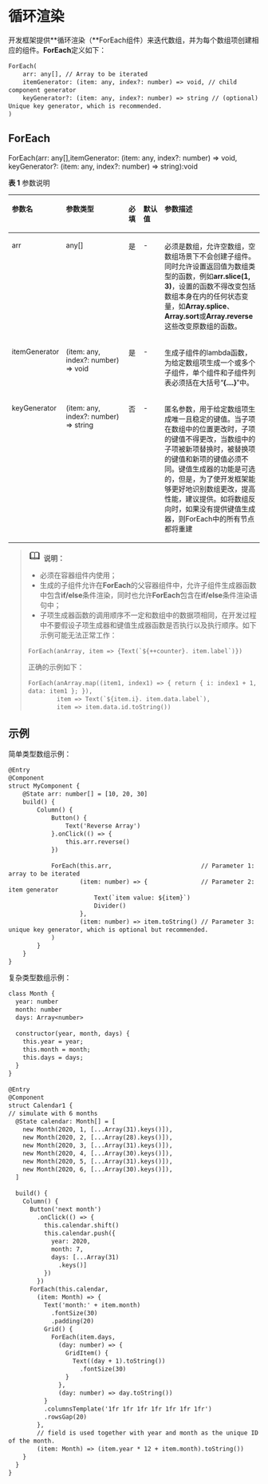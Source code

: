 # 循环渲染<a name="ZH-CN_TOPIC_0000001110788996"></a>

开发框架提供**循环渲染（**ForEach组件）来迭代数组，并为每个数组项创建相应的组件。**ForEach**定义如下：

```
ForEach(
    arr: any[], // Array to be iterated
    itemGenerator: (item: any, index?: number) => void, // child component generator
    keyGenerator?: (item: any, index?: number) => string // (optional) Unique key generator, which is recommended.
)
```

## ForEach<a name="section104571819164914"></a>

ForEach\(arr: any\[\],itemGenerator: \(item: any, index?: number\) =\> void, keyGenerator?: \(item: any, index?: number\) =\> string\):void

**表 1**  参数说明

<a name="table129678483367"></a>
<table><thead align="left"><tr id="row89671448123612"><th class="cellrowborder" valign="top" width="16.11%" id="mcps1.2.6.1.1"><p id="p1096774853618"><a name="p1096774853618"></a><a name="p1096774853618"></a>参数名</p>
</th>
<th class="cellrowborder" valign="top" width="26.77%" id="mcps1.2.6.1.2"><p id="p69676488369"><a name="p69676488369"></a><a name="p69676488369"></a>参数类型</p>
</th>
<th class="cellrowborder" valign="top" width="5.99%" id="mcps1.2.6.1.3"><p id="p1296814810362"><a name="p1296814810362"></a><a name="p1296814810362"></a>必填</p>
</th>
<th class="cellrowborder" valign="top" width="8.92%" id="mcps1.2.6.1.4"><p id="p5968124818361"><a name="p5968124818361"></a><a name="p5968124818361"></a>默认值</p>
</th>
<th class="cellrowborder" valign="top" width="42.21%" id="mcps1.2.6.1.5"><p id="p0968154863617"><a name="p0968154863617"></a><a name="p0968154863617"></a>参数描述</p>
</th>
</tr>
</thead>
<tbody><tr id="row9968144820368"><td class="cellrowborder" valign="top" width="16.11%" headers="mcps1.2.6.1.1 "><p id="p1860224817619"><a name="p1860224817619"></a><a name="p1860224817619"></a>arr</p>
</td>
<td class="cellrowborder" valign="top" width="26.77%" headers="mcps1.2.6.1.2 "><p id="p165351263710"><a name="p165351263710"></a><a name="p165351263710"></a>any[]</p>
</td>
<td class="cellrowborder" valign="top" width="5.99%" headers="mcps1.2.6.1.3 "><p id="p109681148183618"><a name="p109681148183618"></a><a name="p109681148183618"></a>是</p>
</td>
<td class="cellrowborder" valign="top" width="8.92%" headers="mcps1.2.6.1.4 "><p id="p19968184814365"><a name="p19968184814365"></a><a name="p19968184814365"></a>-</p>
</td>
<td class="cellrowborder" valign="top" width="42.21%" headers="mcps1.2.6.1.5 "><p id="p6889586376"><a name="p6889586376"></a><a name="p6889586376"></a>必须是数组，允许空数组，空数组场景下不会创建子组件。同时允许设置返回值为数组类型的函数，例如<strong id="b78819581376"><a name="b78819581376"></a><a name="b78819581376"></a>arr.slice(1, 3)</strong>，设置的函数不得改变包括数组本身在内的任何状态变量，如<strong id="b1888185873717"><a name="b1888185873717"></a><a name="b1888185873717"></a>Array.splice</strong>、<strong id="b488125811376"><a name="b488125811376"></a><a name="b488125811376"></a>Array.sort</strong>或<strong id="b1388175833715"><a name="b1388175833715"></a><a name="b1388175833715"></a>Array.reverse</strong>这些改变原数组的函数。</p>
</td>
</tr>
<tr id="row8968124863618"><td class="cellrowborder" valign="top" width="16.11%" headers="mcps1.2.6.1.1 "><p id="p522712511279"><a name="p522712511279"></a><a name="p522712511279"></a>itemGenerator</p>
</td>
<td class="cellrowborder" valign="top" width="26.77%" headers="mcps1.2.6.1.2 "><p id="p976144285"><a name="p976144285"></a><a name="p976144285"></a>(item: any, index?: number) =&gt; void</p>
</td>
<td class="cellrowborder" valign="top" width="5.99%" headers="mcps1.2.6.1.3 "><p id="p2968248103615"><a name="p2968248103615"></a><a name="p2968248103615"></a>是</p>
</td>
<td class="cellrowborder" valign="top" width="8.92%" headers="mcps1.2.6.1.4 "><p id="p179689488361"><a name="p179689488361"></a><a name="p179689488361"></a>-</p>
</td>
<td class="cellrowborder" valign="top" width="42.21%" headers="mcps1.2.6.1.5 "><p id="p1296854817366"><a name="p1296854817366"></a><a name="p1296854817366"></a>生成子组件的lambda函数，为给定数组项生成一个或多个子组件，单个组件和子组件列表必须括在大括号“<strong id="b1361712111814"><a name="b1361712111814"></a><a name="b1361712111814"></a>{....}</strong>”中。</p>
</td>
</tr>
<tr id="row392610546712"><td class="cellrowborder" valign="top" width="16.11%" headers="mcps1.2.6.1.1 "><p id="p119275548710"><a name="p119275548710"></a><a name="p119275548710"></a>keyGenerator</p>
</td>
<td class="cellrowborder" valign="top" width="26.77%" headers="mcps1.2.6.1.2 "><p id="p1292711541079"><a name="p1292711541079"></a><a name="p1292711541079"></a>(item: any, index?: number) =&gt; string</p>
</td>
<td class="cellrowborder" valign="top" width="5.99%" headers="mcps1.2.6.1.3 "><p id="p492717546710"><a name="p492717546710"></a><a name="p492717546710"></a>否</p>
</td>
<td class="cellrowborder" valign="top" width="8.92%" headers="mcps1.2.6.1.4 "><p id="p16927254973"><a name="p16927254973"></a><a name="p16927254973"></a>-</p>
</td>
<td class="cellrowborder" valign="top" width="42.21%" headers="mcps1.2.6.1.5 "><p id="p165501631133814"><a name="p165501631133814"></a><a name="p165501631133814"></a>匿名参数，用于给定数组项生成唯一且稳定的键值。当子项在数组中的位置更改时，子项的键值不得更改，当数组中的子项被新项替换时，被替换项的键值和新项的键值必须不同。键值生成器的功能是可选的，但是，为了使开发框架能够更好地识别数组更改，提高性能，建议提供。如将数组反向时，如果没有提供键值生成器，则ForEach中的所有节点都将重建</p>
</td>
</tr>
</tbody>
</table>

>![icon-note.gif](public_sys-resources/icon-note.gif) **说明：** 
>-   必须在容器组件内使用；
>-   生成的子组件允许在**ForEach**的父容器组件中，允许子组件生成器函数中包含**if/else**条件渲染，同时也允许**ForEach**包含在**if/else**条件渲染语句中；
>-   子项生成器函数的调用顺序不一定和数组中的数据项相同，在开发过程中不要假设子项生成器和键值生成器函数是否执行以及执行顺序。如下示例可能无法正常工作：
>    ```
>    ForEach(anArray, item => {Text(`${++counter}. item.label`)})
>    ```
>    正确的示例如下：
>    ```
>    ForEach(anArray.map((item1, index1) => { return { i: index1 + 1, data: item1 }; }), 
>            item => Text(`${item.i}. item.data.label`),
>            item => item.data.id.toString())
>    ```

## 示例<a name="section155489126613"></a>

简单类型数组示例：

```
@Entry
@Component
struct MyComponent {
    @State arr: number[] = [10, 20, 30]
    build() {
        Column() {
            Button() {
                Text('Reverse Array')
            }.onClick(() => {
                this.arr.reverse()
            })

            ForEach(this.arr,                         // Parameter 1: array to be iterated
                    (item: number) => {               // Parameter 2: item generator
                        Text(`item value: ${item}`)
                        Divider()
                    },
                    (item: number) => item.toString() // Parameter 3: unique key generator, which is optional but recommended.
            )
        }
    }
}
```

复杂类型数组示例：

```
class Month {
  year: number
  month: number
  days: Array<number>

  constructor(year, month, days) {
    this.year = year;
    this.month = month;
    this.days = days;
  }
}

@Entry
@Component
struct Calendar1 {
// simulate with 6 months
  @State calendar: Month[] = [
    new Month(2020, 1, [...Array(31).keys()]),
    new Month(2020, 2, [...Array(28).keys()]),
    new Month(2020, 3, [...Array(31).keys()]),
    new Month(2020, 4, [...Array(30).keys()]),
    new Month(2020, 5, [...Array(31).keys()]),
    new Month(2020, 6, [...Array(30).keys()]),
  ]

  build() {
    Column() {
      Button('next month')
        .onClick(() => {
          this.calendar.shift()
          this.calendar.push({
            year: 2020,
            month: 7,
            days: [...Array(31)
              .keys()]
          })
        })
      ForEach(this.calendar,
        (item: Month) => {
          Text('month:' + item.month)
            .fontSize(30)
            .padding(20)
          Grid() {
            ForEach(item.days,
              (day: number) => {
                GridItem() {
                  Text((day + 1).toString())
                    .fontSize(30)
                }
              },
              (day: number) => day.toString())
          }
          .columnsTemplate('1fr 1fr 1fr 1fr 1fr 1fr 1fr')
          .rowsGap(20)
        },
        // field is used together with year and month as the unique ID of the month.
        (item: Month) => (item.year * 12 + item.month).toString())
    }
  }
}
```

